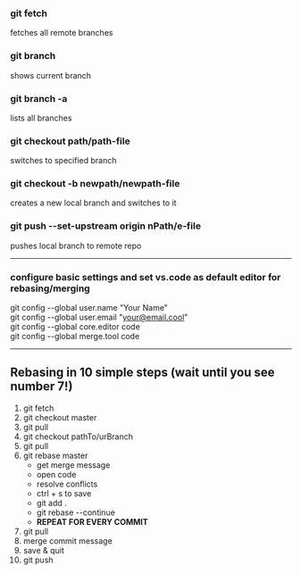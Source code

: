### git fetch
fetches all remote branches

### git branch
shows current branch

### git branch -a
lists all branches

### git checkout path/path-file
switches to specified branch

### git checkout -b newpath/newpath-file
creates a new local branch and switches to it

### git push --set-upstream origin nPath/e-file
pushes local branch to remote repo

---

### configure basic settings and set vs.code as default editor for rebasing/merging
git config --global user.name "Your Name"  
git config --global user.email "your@email.cool"  
git config --global core.editor code  
git config --global merge.tool code  
  
---

## Rebasing in 10 simple steps (wait until you see number 7!)
1. git fetch
2. git checkout master
3. git pull
4. git checkout pathTo/urBranch
5. git pull
6. git rebase master
    * get merge message
    * open code
    * resolve conflicts
    * ctrl + s to save
    * git add .
    * git rebase --continue
    * **REPEAT FOR EVERY COMMIT**
7. git pull
8. merge commit message
9. save & quit
10. git push